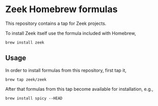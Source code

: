 Zeek Homebrew formulas
======================

This repository contains a tap for Zeek projects.

To install Zeek itself use the formula included with Homebrew,

```
brew install zeek
```

Usage
-----

In order to install formulas from this repository, first tap it,

```
brew tap zeek/zeek
```

After that formulas from this tap become available for installation, e.g.,

```
brew install spicy --HEAD
```
